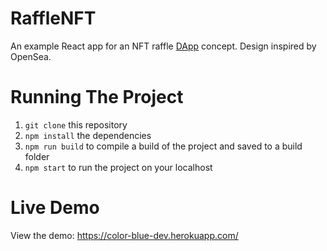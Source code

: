 # RaffleNFT
An example React app for an NFT raffle [DApp](https://en.wikipedia.org/wiki/Decentralized_application) concept. Design inspired by OpenSea.

# Running The Project
1. `git clone` this repository 
2. `npm install` the dependencies
3. `npm run build` to compile a build of the project and saved to a build folder 
4. `npm start` to run the project on your localhost

# Live Demo
View the demo: https://color-blue-dev.herokuapp.com/
